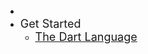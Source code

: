 - <span style="font-size: 18px;">&nbsp;</span>
- <span style="font-size: 18px;">Get Started</span>
    - <a href="./#/dart-introduction/" style="font-size: 18px;">The Dart Language</a>
